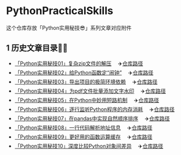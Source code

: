 # PythonPracticalSkills
这个仓库存放「Python实用秘技😎」系列文章对应附件



## 1 历史文章目录👨‍💻

- [「Python实用秘技01」复杂zip文件的解压](https://www.cnblogs.com/feffery/p/15668669.html) 　:airplane:[仓库路径](./历史文章/「Python实用秘技01」复杂zip文件的解压)
- [「Python实用秘技02」给Python函数定“闹钟”](https://www.cnblogs.com/feffery/p/15676516.html) 　:airplane:[仓库路径](./历史文章/「Python实用秘技02」给Python函数定“闹钟”)
- [「Python实用秘技03」导出项目的极简环境依赖](https://www.cnblogs.com/feffery/p/15712273.html) 　:airplane:[仓库路径](./历史文章/「Python实用秘技03」导出项目的极简环境依赖)
- [「Python实用秘技04」为pdf文件批量添加文字水印](https://www.cnblogs.com/feffery/p/15827573.html) 　:airplane:[仓库路径](./历史文章/「Python实用秘技04」为pdf文件批量添加文字水印)
- [「Python实用秘技05」在Python中妙用短路机制](https://www.cnblogs.com/feffery/p/15906089.html) 　:airplane:[仓库路径](./历史文章/「Python实用秘技05」在Python中妙用短路机制)
- [「Python实用秘技06」逐行监听Python程序的内存消耗](https://www.cnblogs.com/feffery/p/15928369.html) 　:airplane:[仓库路径](./历史文章/「Python实用秘技06」逐行监听Python程序的内存消耗)
- [「Python实用秘技07」在pandas中实现自然顺序排序](https://www.cnblogs.com/feffery/p/16156984.html) 　:airplane:[仓库路径](./历史文章/「Python实用秘技07」在pandas中实现自然顺序排序)
- [「Python实用秘技08」一行代码解析地址信息](https://www.cnblogs.com/feffery/p/16226067.html) 　:airplane:[仓库路径](./历史文章/「Python实用秘技08」一行代码解析地址信息)
- [「Python实用秘技09」更好用的函数运算缓存](https://www.cnblogs.com/feffery/p/16515158.html) 　:airplane:[仓库路径](./历史文章/「Python实用秘技09」更好用的函数运算缓存)
- [「Python实用秘技10」深度比较Python对象间差异](https://www.cnblogs.com/feffery/p/16557188.html) 　:airplane:[仓库路径](./历史文章/「Python实用秘技10」深度比较Python对象间差异)
